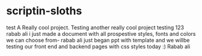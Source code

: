 # scriptin-sloths

test
A Really cool project.
Testing another really cool project
testing 123 rabab ali 
i just made a document with all prospestive styles, fonts and colors we can choose from- rabab ali
just began ppt with template and we willbe testing our front end and backend pages with css styles today :) Rabab ali 